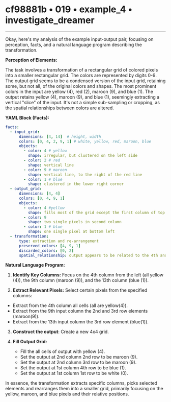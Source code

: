 # cf98881b • 019 • example_4 • investigate_dreamer

---
Okay, here's my analysis of the example input-output pair, focusing on perception, facts, and a natural language program describing the transformation.

**Perception of Elements:**

The task involves a transformation of a rectangular grid of colored pixels into a smaller rectangular grid. The colors are represented by digits 0-9. The output grid seems to be a condensed version of the input grid, retaining some, but not all, of the original colors and shapes. The most prominent colors in the input are yellow (4), red (2), maroon (9), and blue (1). The output retains yellow (4), maroon (9), and blue (1), seemingly extracting a vertical "slice" of the input. It's not a simple sub-sampling or cropping, as the spatial relationships between colors are altered.

**YAML Block (Facts):**



```yaml
facts:
  - input_grid:
      dimensions: [4, 14]  # height, width
      colors: [0, 4, 2, 9, 1] # white, yellow, red, maroon, blue
      objects:
        - color: 4 # yellow
          shape: irregular, but clustered on the left side
        - color: 2 # red
          shape: vertical line
        - color: 9 # maroon
          shape: vertical line, to the right of the red line
        - color: 1 # blue
          shape: clustered in the lower right corner
  - output_grid:
      dimensions: [4, 4]
      colors: [0, 4, 9, 1]
      objects:
        - color: 4 #yellow
          shape: fills most of the grid except the first column of top row and the bottom-left
        - color: 9
          shape: two single pixels in second column
        - color: 1 # blue
          shape: one single pixel at bottom left
  - transformation:
      type: extraction and re-arrangement
      preserved_colors: [4, 9, 1]
      discarded_colors: [0, 2]
      spatial_relationship: output appears to be related to the 4th and some of the 9th and 13th columns of the input
```



**Natural Language Program:**

1.  **Identify Key Columns:** Focus on the 4th column from the left (all yellow (4)), the 9th column (maroon (9)), and the 13th column (blue (1)).

2. **Extract Relevant Pixels:** Select certain pixels from the specified columns:
  *   Extract from the 4th column all cells (all are yellow(4)).
  *   Extract from the 9th input column the 2nd and 3rd row elements (maroon(9)).
  *   Extract from the 13th input column the 3rd row element (blue(1)).

3. **Construct the output**: Create a new 4x4 grid.

4.  **Fill Output Grid:**
    *   Fill the all cells of output with yellow (4).
    *   Set the output at 2nd column 2nd row to be maroon (9).
    *   Set the output at 2nd column 3rd row to be maroon (9).
    *   Set the output at 1st column 4th row to be blue (1).
    *   Set the output at 1st column 1st row to be white (0).

In essence, the transformation extracts specific columns, picks selected elements and rearranges them into a smaller grid, primarily focusing on the yellow, maroon, and blue pixels and their relative positions.


